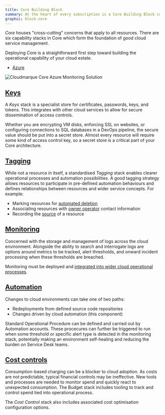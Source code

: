 ```yaml
---
title: Core Building Block
summary: At the heart of every subscription is a Core Building Block containing the resources that manage the health of your estate.
graphic: block-core
---
```

_Core_ houses "cross-cutting" concerns that apply to all resources. There are six capability stacks in Core which form the foundation of good cloud service management.

Deploying Core is a straightforward first step toward building the operational capability of your cloud estate.

<div class="card text-center">
  <div class="card-header">
    <ul class="nav nav-tabs card-header-tabs" role="tablist">
      <li class="nav-item">
        <a class="nav-link active" data-toggle="tab" href="#azure" role="tab" aria-controls="profile" aria-selected="true">Azure</a>
      </li>
    </ul>
  </div>
  <div class="card-body tab-content">
    <div class="tab-pane show active" id="azure" role="tabpanel" aria-labelledby="azure-tab">
      <img src="/assets/images/ref-arch/block-core.svg" alt="Cloudmarque Core Azure Monitoring Solution">
    </div>
  </div>
</div>

## [Keys](keys.html)
A _Keys_ stack is a specialist store for certificates, passwords, keys, and tokens. This integrates with other cloud services to allow for secure dissemination of access controls.

Whether you are encrypting VM disks, enforcing SSL on websites, or configuring connections to SQL databases in a DevOps pipeline, the secure value should be put into a secret store. Almost every resource will require some kind of access control key, so a secret store is a critical part of your Core architecture.

## [Tagging](tagging.html)
While not a resource in itself, a standardised _Tagging_ stack enables clearer operational processes and automation possibilities. A good tagging strategy allows resources to participate in pre-defined automation behaviours and defines relationships between resources and wider service concepts. For example:

 * Marking resources for [automated deletion](/cloudmarque/reference/tags/common/cm-delete.html)
 * Associating resources with [owner operator](/cloudmarque/reference/tags/common/cm-owner.html) contact information
 * Recording the [source](/cloudmarque/reference/tags/common/cm-source.html) of a resource

## [Monitoring](monitoring.html)
Concerned with the storage and management of logs across the cloud environment. Alongside the ability to search and interrogate logs are options around metrics to be tracked, alert thresholds, and onward incident processing when these thresholds are breached.

Monitoring must be deployed and [integrated into wider cloud operational processes](/cloudmarque/operations/adoption/).

## [Automation](automation.html)
Changes to cloud environments can take one of two paths:

 * Redeployments from defined source code repositories
 * Changes driven by cloud automation (this component)

Standard Operational Procedure can be defined and carried out by Automation accounts. These procecures can further be triggered to run when some threshold or specific alert type is detected in the monitoring stack, potentially making an environment self-healing and reducing the burden on Service Desk teams.

## [Cost controls](cost-controls.html)
Consumption-based charging can be a blocker to cloud adoption. As costs are not predictable, typical financial controls may be ineffective. New tools and processes are needed to monitor spend and quickly react to unexpected consumption. The Budget stack includes tooling to track and control spend tied into operational process.

The _Cost Control_ stack also includes associated cost optimisation configuration options.